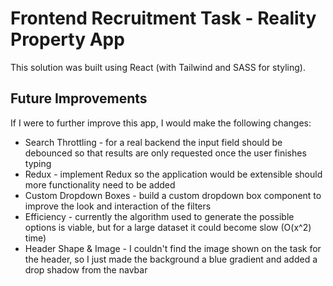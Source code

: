 # Frontend Recruitment Task - Reality Property App

This solution was built using React (with Tailwind and SASS for styling).

## Future Improvements

If I were to further improve this app, I would make the following changes:

- Search Throttling - for a real backend the input field should be debounced so that results are only requested once the user finishes typing
- Redux - implement Redux so the application would be extensible should more functionality need to be added
- Custom Dropdown Boxes - build a custom dropdown box component to improve the look and interaction of the filters
- Efficiency - currently the algorithm used to generate the possible options is viable, but for a large dataset it could become slow (O(x^2) time)
- Header Shape & Image - I couldn't find the image shown on the task for the header, so I just made the background a blue gradient and added a drop shadow from the navbar
